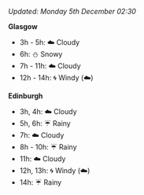 *Updated: Monday 5th December 02:30*

**Glasgow**

* 3h - 5h: :cloud: Cloudy
* 6h: :snowman: Snowy
* 7h - 11h: :cloud: Cloudy
* 12h - 14h: :cyclone: Windy (:cloud:)

**Edinburgh**

* 3h, 4h: :cloud: Cloudy
* 5h, 6h: :umbrella: Rainy
* 7h: :cloud: Cloudy
* 8h - 10h: :umbrella: Rainy
* 11h: :cloud: Cloudy
* 12h, 13h: :cyclone: Windy (:cloud:)
* 14h: :umbrella: Rainy
